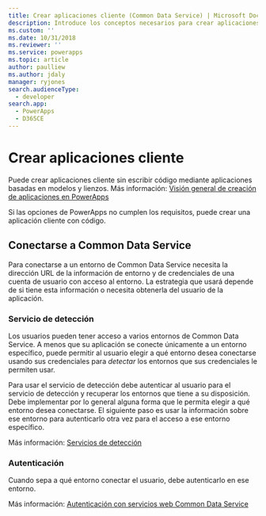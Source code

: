 ```yaml
---
title: Crear aplicaciones cliente (Common Data Service) | Microsoft Docs
description: Introduce los conceptos necesarios para crear aplicaciones cliente personalizadas que se conecten a Common Data Service mediante código.
ms.custom: ''
ms.date: 10/31/2018
ms.reviewer: ''
ms.service: powerapps
ms.topic: article
author: paulliew
ms.author: jdaly
manager: ryjones
search.audienceType:
  - developer
search.app:
  - PowerApps
  - D365CE
---
```

# <a name="create-client-applications"></a>Crear aplicaciones cliente

Puede crear aplicaciones cliente sin escribir código mediante aplicaciones basadas en modelos y lienzos.
Más información: [Visión general de creación de aplicaciones en PowerApps](../../maker/index.md)

Si las opciones de PowerApps no cumplen los requisitos, puede crear una aplicación cliente con código.

## <a name="connecting-to-common-data-service"></a>Conectarse a Common Data Service

Para conectarse a un entorno de Common Data Service necesita la dirección URL de la información de entorno y de credenciales de una cuenta de usuario con acceso al entorno. La estrategia que usará depende de si tiene esta información o necesita obtenerla del usuario de la aplicación. 

### <a name="discovery-service"></a>Servicio de detección

Los usuarios pueden tener acceso a varios entornos de Common Data Service. A menos que su aplicación se conecte únicamente a un entorno específico, puede permitir al usuario elegir a qué entorno desea conectarse usando sus credenciales para *detectar* los entornos que sus credenciales le permiten usar. 

Para usar el servicio de detección debe autenticar al usuario para el servicio de detección y recuperar los entornos que tiene a su disposición. Debe implementar por lo general alguna forma que le permita elegir a qué entorno desea conectarse. El siguiente paso es usar la información sobre ese entorno para autenticarlo otra vez para el acceso a ese entorno específico.

Más información: [Servicios de detección](discovery-service.md)

### <a name="authentication"></a>Autenticación

Cuando sepa a qué entorno conectar el usuario, debe autenticarlo en ese entorno.

Más información: [Autenticación con servicios web Common Data Service](authentication.md)